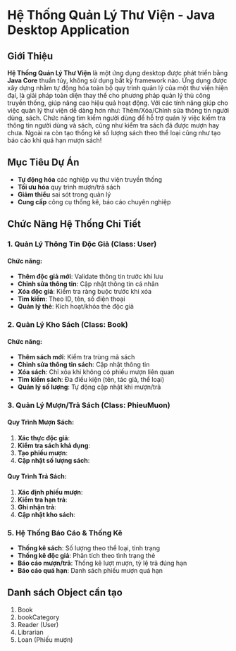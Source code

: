 # Hệ Thống Quản Lý Thư Viện - Java Desktop Application

## Giới Thiệu

**Hệ Thống Quản Lý Thư Viện** là một ứng dụng desktop được phát triển bằng **Java Core** thuần túy, không sử dụng bất kỳ framework nào. Ứng dụng được xây dựng nhằm tự động hóa toàn bộ quy trình quản lý của một thư viện hiện đại, là giải pháp toàn diện thay thế cho phương pháp quản lý thủ công truyền thống, giúp nâng cao hiệu quả hoạt động. Với các tính năng giúp cho việc
quản lý thư viện dễ dàng hơn như: Thêm/Xóa/Chỉnh sửa thông tin người dùng, sách. Chức năng tìm kiếm người dùng để hỗ trợ
quản lý việc kiểm tra thông tin người dùng và sách, cũng như kiểm tra sách đã được mượn hay chưa. Ngoài ra còn tạo thống kê
số lượng sách theo thể loại cũng như tạo báo cáo khi quá hạn mượn sách!

## Mục Tiêu Dự Án

- **Tự động hóa** các nghiệp vụ thư viện truyền thống
- **Tối ưu hóa** quy trình mượn/trả sách
- **Giảm thiểu** sai sót trong quản lý
- **Cung cấp** công cụ thống kê, báo cáo chuyên nghiệp

## Chức Năng Hệ Thống Chi Tiết

### 1. Quản Lý Thông Tin Độc Giả (Class: User)

#### Chức năng:

- **Thêm độc giả mới**: Validate thông tin trước khi lưu
- **Chỉnh sửa thông tin**: Cập nhật thông tin cá nhân
- **Xóa độc giả**: Kiểm tra ràng buộc trước khi xóa
- **Tìm kiếm**: Theo ID, tên, số điện thoại
- **Quản lý thẻ**: Kích hoạt/khóa thẻ độc giả

### 2. Quản Lý Kho Sách (Class: Book)

#### Chức năng:

- **Thêm sách mới**: Kiểm tra trùng mã sách
- **Chỉnh sửa thông tin sách**: Cập nhật thông tin
- **Xóa sách**: Chỉ xóa khi không có phiếu mượn liên quan
- **Tìm kiếm sách**: Đa điều kiện (tên, tác giả, thể loại)
- **Quản lý số lượng**: Tự động cập nhật khi mượn/trả

### 3. Quản Lý Mượn/Trả Sách (Class: PhieuMuon)

#### Quy Trình Mượn Sách:

1. **Xác thực độc giả**:
2. **Kiểm tra sách khả dụng**:
3. **Tạo phiếu mượn**:
4. **Cập nhật số lượng sách**:

#### Quy Trình Trả Sách:

1. **Xác định phiếu mượn**:
2. **Kiểm tra hạn trả**:
3. **Ghi nhận trả**:
4. **Cập nhật kho sách**:

### 5. Hệ Thống Báo Cáo & Thống Kê

- **Thống kê sách**: Số lượng theo thể loại, tình trạng
- **Thống kê độc giả**: Phân tích theo tình trạng thẻ
- **Báo cáo mượn/trả**: Thống kê lượt mượn, tỷ lệ trả đúng hạn
- **Báo cáo quá hạn**: Danh sách phiếu mượn quá hạn

## Danh sách Object cần tạo

1. Book
2. bookCategory
3. Reader (User)
4. Librarian
5. Loan (Phiếu mượn)

